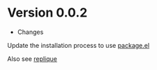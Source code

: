 # Version 0.0.2

* Changes

Update the installation process to use [package.el](https://www.emacswiki.org/emacs/ELPA)

Also see [replique](https://github.com/EwenG/replique/blob/master/CHANGES.md)